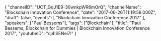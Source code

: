 {
    "channelID": "UCT_GqJ1E9-30wnkpWR6mOrQ",
    "channelName": "Blockchain Innovation Conference",
    "date": "2017-06-26T11:19:59.000Z",
    "draft": false,
    "events": [
        "Blockchain Innovation Conference 2017"
    ],
    "speakers": ["Paul Bessems"],
    "tags": ["Blockchain"],
    "title": "Paul Bessems, Blockchain for Dummies | Blockchain Innovation Conference 2017",
    "youtubeID": "cj4lSENei7I"
}
